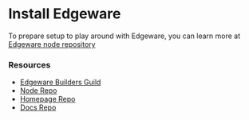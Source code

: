 # Install Edgeware

To prepare setup to play around with Edgeware, you can learn more at [Edgeware node repository]((https://github.com/hicommonwealth/edgeware-node/))

### Resources

* [Edgeware Builders Guild](http://github.com/edgeware-builders)
* [Node Repo](https://github.com/hicommonwealth/edgeware-node/)
* [Homepage Repo](https://github.com/hicommonwealth/edgeware-homepage)
* [Docs Repo](https://github.com/hicommonwealth/edgeware-documentation)